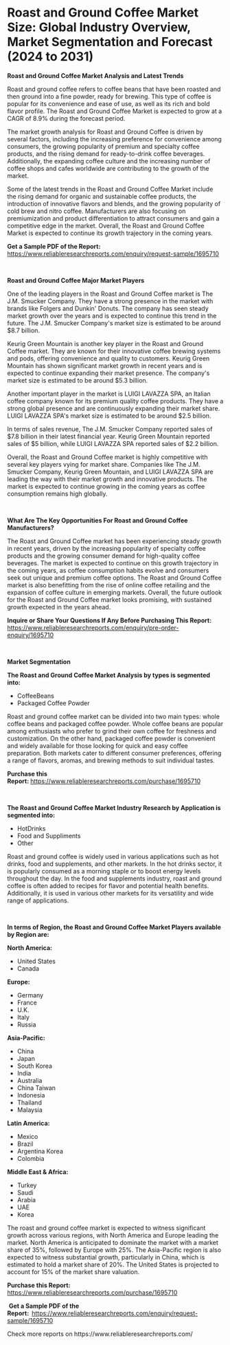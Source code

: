 <p><h1>Roast and Ground Coffee Market Size: Global Industry Overview, Market Segmentation and Forecast (2024 to 2031)</h1></p><p><strong>Roast and Ground Coffee Market Analysis and Latest Trends</strong></p>
<p><p>Roast and ground coffee refers to coffee beans that have been roasted and then ground into a fine powder, ready for brewing. This type of coffee is popular for its convenience and ease of use, as well as its rich and bold flavor profile. The Roast and Ground Coffee Market is expected to grow at a CAGR of 8.9% during the forecast period.</p><p>The market growth analysis for Roast and Ground Coffee is driven by several factors, including the increasing preference for convenience among consumers, the growing popularity of premium and specialty coffee products, and the rising demand for ready-to-drink coffee beverages. Additionally, the expanding coffee culture and the increasing number of coffee shops and cafes worldwide are contributing to the growth of the market.</p><p>Some of the latest trends in the Roast and Ground Coffee Market include the rising demand for organic and sustainable coffee products, the introduction of innovative flavors and blends, and the growing popularity of cold brew and nitro coffee. Manufacturers are also focusing on premiumization and product differentiation to attract consumers and gain a competitive edge in the market. Overall, the Roast and Ground Coffee Market is expected to continue its growth trajectory in the coming years.</p></p>
<p><strong>Get a Sample PDF of the Report:&nbsp;</strong> <a href="https://www.reliableresearchreports.com/enquiry/request-sample/1695710">https://www.reliableresearchreports.com/enquiry/request-sample/1695710</a></p>
<p>&nbsp;</p>
<p><strong>Roast and Ground Coffee Major Market Players</strong></p>
<p><p>One of the leading players in the Roast and Ground Coffee market is The J.M. Smucker Company. They have a strong presence in the market with brands like Folgers and Dunkin' Donuts. The company has seen steady market growth over the years and is expected to continue this trend in the future. The J.M. Smucker Company's market size is estimated to be around $8.7 billion.</p><p>Keurig Green Mountain is another key player in the Roast and Ground Coffee market. They are known for their innovative coffee brewing systems and pods, offering convenience and quality to customers. Keurig Green Mountain has shown significant market growth in recent years and is expected to continue expanding their market presence. The company's market size is estimated to be around $5.3 billion.</p><p>Another important player in the market is LUIGI LAVAZZA SPA, an Italian coffee company known for its premium quality coffee products. They have a strong global presence and are continuously expanding their market share. LUIGI LAVAZZA SPA's market size is estimated to be around $2.5 billion.</p><p>In terms of sales revenue, The J.M. Smucker Company reported sales of $7.8 billion in their latest financial year. Keurig Green Mountain reported sales of $5 billion, while LUIGI LAVAZZA SPA reported sales of $2.2 billion.</p><p>Overall, the Roast and Ground Coffee market is highly competitive with several key players vying for market share. Companies like The J.M. Smucker Company, Keurig Green Mountain, and LUIGI LAVAZZA SPA are leading the way with their market growth and innovative products. The market is expected to continue growing in the coming years as coffee consumption remains high globally.</p></p>
<p>&nbsp;</p>
<p><strong>What Are The Key Opportunities For Roast and Ground Coffee Manufacturers?</strong></p>
<p><p>The Roast and Ground Coffee market has been experiencing steady growth in recent years, driven by the increasing popularity of specialty coffee products and the growing consumer demand for high-quality coffee beverages. The market is expected to continue on this growth trajectory in the coming years, as coffee consumption habits evolve and consumers seek out unique and premium coffee options. The Roast and Ground Coffee market is also benefitting from the rise of online coffee retailing and the expansion of coffee culture in emerging markets. Overall, the future outlook for the Roast and Ground Coffee market looks promising, with sustained growth expected in the years ahead.</p></p>
<p><strong>Inquire or Share Your Questions If Any Before Purchasing This Report:</strong> <a href="https://www.reliableresearchreports.com/enquiry/pre-order-enquiry/1695710">https://www.reliableresearchreports.com/enquiry/pre-order-enquiry/1695710</a></p>
<p>&nbsp;</p>
<p><strong>Market Segmentation</strong></p>
<p><strong>The Roast and Ground Coffee Market Analysis by types is segmented into:</strong></p>
<p><ul><li>CoffeeBeans</li><li>Packaged Coffee Powder</li></ul></p>
<p><p>Roast and ground coffee market can be divided into two main types: whole coffee beans and packaged coffee powder. Whole coffee beans are popular among enthusiasts who prefer to grind their own coffee for freshness and customization. On the other hand, packaged coffee powder is convenient and widely available for those looking for quick and easy coffee preparation. Both markets cater to different consumer preferences, offering a range of flavors, aromas, and brewing methods to suit individual tastes.</p></p>
<p><strong>Purchase this Report:&nbsp;</strong><a href="https://www.reliableresearchreports.com/purchase/1695710">https://www.reliableresearchreports.com/purchase/1695710</a></p>
<p>&nbsp;</p>
<p><strong>The Roast and Ground Coffee Market Industry Research by Application is segmented into:</strong></p>
<p><ul><li>HotDrinks</li><li>Food and Suppliments</li><li>Other</li></ul></p>
<p><p>Roast and ground coffee is widely used in various applications such as hot drinks, food and supplements, and other markets. In the hot drinks sector, it is popularly consumed as a morning staple or to boost energy levels throughout the day. In the food and supplements industry, roast and ground coffee is often added to recipes for flavor and potential health benefits. Additionally, it is used in various other markets for its versatility and wide range of applications.</p></p>
<p>&nbsp;</p>
<p><strong>In terms of Region, the Roast and Ground Coffee Market Players available by Region are:</strong></p>
<p>
    <p> <strong> North America: </strong>
        <ul>
            <li>United States</li>
            <li>Canada</li>
        </ul>
        </p> 
    <p> <strong> Europe: </strong>
        <ul>
            <li>Germany</li>
            <li>France</li>
            <li>U.K.</li>
            <li>Italy</li>
            <li>Russia</li>
        </ul>
        </p> 
    <p> <strong> Asia-Pacific: </strong>
        <ul>
            <li>China</li>
            <li>Japan</li>
            <li>South Korea</li>
            <li>India</li>
            <li>Australia</li>
            <li>China Taiwan</li>
            <li>Indonesia</li>
            <li>Thailand</li>
            <li>Malaysia</li>
        </ul>
        </p> 
    <p> <strong> Latin America: </strong>
        <ul>
            <li>Mexico</li>
            <li>Brazil</li>
            <li>Argentina Korea</li>
            <li>Colombia</li>
        </ul>
        </p> 
    <p> <strong> Middle East & Africa: </strong>
        <ul>
            <li>Turkey</li>
            <li>Saudi</li>
            <li>Arabia</li>
            <li>UAE</li>
            <li>Korea</li>
        </ul>
    </p>
    </p>
<p><p>The roast and ground coffee market is expected to witness significant growth across various regions, with North America and Europe leading the market. North America is anticipated to dominate the market with a market share of 35%, followed by Europe with 25%. The Asia-Pacific region is also expected to witness substantial growth, particularly in China, which is estimated to hold a market share of 20%. The United States is projected to account for 15% of the market share valuation.</p></p>
<p><strong>Purchase this Report: </strong><a href="https://www.reliableresearchreports.com/purchase/1695710">https://www.reliableresearchreports.com/purchase/1695710</a></p>
<p>&nbsp;<strong>Get a Sample PDF of the Report:&nbsp;&nbsp;</strong><a href="https://www.reliableresearchreports.com/enquiry/request-sample/1695710">https://www.reliableresearchreports.com/enquiry/request-sample/1695710</a></p>
<p><strong></strong></p>
<p>Check more reports on https://www.reliableresearchreports.com/</p>